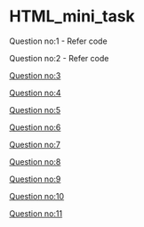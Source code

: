 # HTML_mini_task
Question no:1 - Refer code

Question no:2 - Refer code

[Question no:3](https://thirsty-kilby-8fd941.netlify.app/)

[Question no:4](http://www.google.com)

[Question no:5](http://www.google.com)

[Question no:6](http://www.google.com)

[Question no:7](http://www.google.com)

[Question no:8](http://www.google.com)

[Question no:9](http://www.google.com)

[Question no:10](http://www.google.com)

[Question no:11](http://www.google.com)
